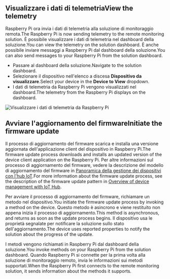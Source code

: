 ## <a name="view-the-telemetry"></a><span data-ttu-id="17f2c-101">Visualizzare i dati di telemetria</span><span class="sxs-lookup"><span data-stu-id="17f2c-101">View the telemetry</span></span>

<span data-ttu-id="17f2c-102">Raspberry Pi ora invia i dati di telemetria alla soluzione di monitoraggio remota.</span><span class="sxs-lookup"><span data-stu-id="17f2c-102">The Raspberry Pi is now sending telemetry to the remote monitoring solution.</span></span> <span data-ttu-id="17f2c-103">È possibile visualizzare i dati di telemetria nel dashboard della soluzione.</span><span class="sxs-lookup"><span data-stu-id="17f2c-103">You can view the telemetry on the solution dashboard.</span></span> <span data-ttu-id="17f2c-104">È anche possibile inviare messaggi a Raspberry Pi dal dashboard della soluzione.</span><span class="sxs-lookup"><span data-stu-id="17f2c-104">You can also send messages to your Raspberry Pi from the solution dashboard.</span></span>

- <span data-ttu-id="17f2c-105">Passare al dashboard della soluzione.</span><span class="sxs-lookup"><span data-stu-id="17f2c-105">Navigate to the solution dashboard.</span></span>
- <span data-ttu-id="17f2c-106">Selezionare il dispositivo nell'elenco a discesa **Dispositivo da visualizzare**.</span><span class="sxs-lookup"><span data-stu-id="17f2c-106">Select your device in the **Device to View** dropdown.</span></span>
- <span data-ttu-id="17f2c-107">I dati di telemetria da Raspberry Pi vengono visualizzati nel dashboard.</span><span class="sxs-lookup"><span data-stu-id="17f2c-107">The telemetry from the Raspberry Pi displays on the dashboard.</span></span>

![Visualizzare i dati di telemetria da Raspberry Pi][img-telemetry-display]

## <a name="initiate-the-firmware-update"></a><span data-ttu-id="17f2c-109">Avviare l'aggiornamento del firmware</span><span class="sxs-lookup"><span data-stu-id="17f2c-109">Initiate the firmware update</span></span>

<span data-ttu-id="17f2c-110">Il processo di aggiornamento del firmware scarica e installa una versione aggiornata dell'applicazione client del dispositivo in Raspberry Pi.</span><span class="sxs-lookup"><span data-stu-id="17f2c-110">The firmware update process downloads and installs an updated version of the device client application on the Raspberry Pi.</span></span> <span data-ttu-id="17f2c-111">Per altre informazioni sul processo di aggiornamento del firmware, vedere la descrizione del modello di aggiornamento del firmware in [Panoramica della gestione dei dispositivi con l'hub IoT][lnk-update-pattern].</span><span class="sxs-lookup"><span data-stu-id="17f2c-111">For more information about the firmware update process, see the description of the firmware update pattern in [Overview of device management with IoT Hub][lnk-update-pattern].</span></span>

<span data-ttu-id="17f2c-112">Per avviare il processo di aggiornamento del firmware, richiamare un metodo nel dispositivo.</span><span class="sxs-lookup"><span data-stu-id="17f2c-112">You initiate the firmware update process by invoking a method on the device.</span></span> <span data-ttu-id="17f2c-113">Questo metodo è asincrono e viene restituito non appena inizia il processo di aggiornamento.</span><span class="sxs-lookup"><span data-stu-id="17f2c-113">This method is asynchronous, and returns as soon as the update process begins.</span></span> <span data-ttu-id="17f2c-114">Il dispositivo usa le proprietà segnalate per notificare la soluzione sullo stato dell'aggiornamento.</span><span class="sxs-lookup"><span data-stu-id="17f2c-114">The device uses reported properties to notify the solution about the progress of the update.</span></span>

<span data-ttu-id="17f2c-115">I metodi vengono richiamati in Raspberry Pi dal dashboard della soluzione.</span><span class="sxs-lookup"><span data-stu-id="17f2c-115">You invoke methods on your Raspberry Pi from the solution dashboard.</span></span> <span data-ttu-id="17f2c-116">Quando Raspberry Pi si connette per la prima volta alla soluzione di monitoraggio remoto, invia le informazioni sui metodi supportati.</span><span class="sxs-lookup"><span data-stu-id="17f2c-116">When the Raspberry Pi first connects to the remote monitoring solution, it sends information about the methods it supports.</span></span> 

[img-telemetry-display]: media/iot-suite-raspberry-pi-kit-view-telemetry-advanced/telemetry.png
[lnk-update-pattern]: ../articles/iot-hub/iot-hub-device-management-overview.md
